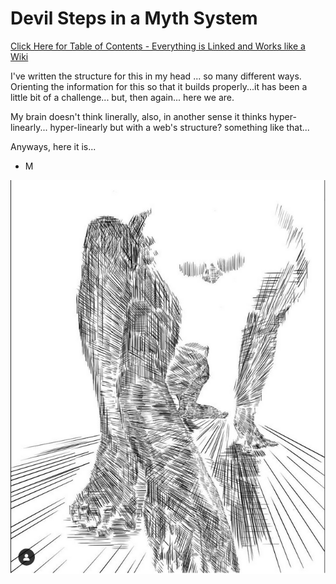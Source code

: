 # Devil Steps in a Myth System

[Click Here for Table of Contents - Everything is Linked and Works like a Wiki](https://github.com/mycroftwilde/devil-steps-in-a-myth-system/tree/main/ref_guide)

I've written the structure for this in my head ... so many different ways. Orienting the information for this so that it builds properly...it has been a little bit of a challenge... but, then again... here we are.

My brain doesn't think linerally, also, in another sense it thinks hyper-linearly... hyper-linearly but with a web's structure? something like that... 

Anyways, here it is... 

- M

![BannerLogoMid](/art/MW.png?raw=true "BannerMid")
